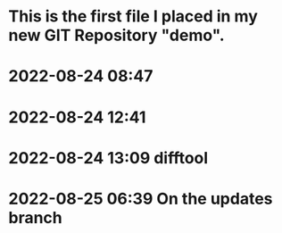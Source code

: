 # This is the first file I placed in my new GIT Repository "demo".

# 2022-08-24 08:47
# 2022-08-24 12:41
# 2022-08-24 13:09 difftool
# 2022-08-25 06:39 On the updates branch